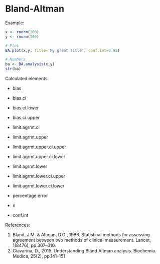 # Bland-Altman

Example:

```R
x <- rnorm(100)
y <- rnorm(100)

# Plot
BA.plot(x,y, title='My great title', conf.int=0.95)

# Numbers
ba <- BA.analysis(x,y)
str(ba)
```

Calculated elements:

- bias
- bias.ci
- bias.ci.lower
- bias.ci.upper
- limit.agrmt.ci

- limit.agrmt.upper
- limit.agrmt.upper.ci.upper
- limit.agrmt.upper.ci.lower

- limit.agrmt.lower
- limit.agrmt.lower.ci.upper
- limit.agrmt.lower.ci.lower

- percentage.error
- n
- conf.int

References: 
1) Bland, J.M. & Altman, D.G., 1986. Statistical methods for assessing agreement between two methods of clinical measurement. Lancet, 1(8476), pp.307–310.
2) Giavarina, D., 2015. Understanding Bland Altman analysis. Biochemia Medica, 25(2), pp.141–151
